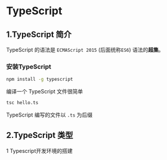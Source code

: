 # TypeScript

## 1.TypeScript 简介

TypeScript 的语法是 `ECMAScript 2015` (后面统称`ES6`) 语法的**超集**。

### 安装TypeScript

```bash
npm install -g typescript
```

编译一个 TypeScript 文件很简单

```bash
tsc hello.ts
```

TypeScript 编写的文件以 `.ts` 为后缀

## 2.TypeScript 类型



1 Typescript开发环境的搭建

